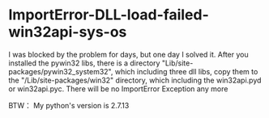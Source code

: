 # ImportError-DLL-load-failed-win32api-sys-os
I was blocked by the problem for days, but one day I solved it.
After you installed the pywin32 libs, there is a directory "Lib/site-packages/pywin32_system32", which including three dll libs, copy them to the "/Lib/site-packages/win32" directory, which including the win32api.pyd or win32api.pyc.
There will be no ImportError Exception any more

BTW： My python's version is 2.7.13
